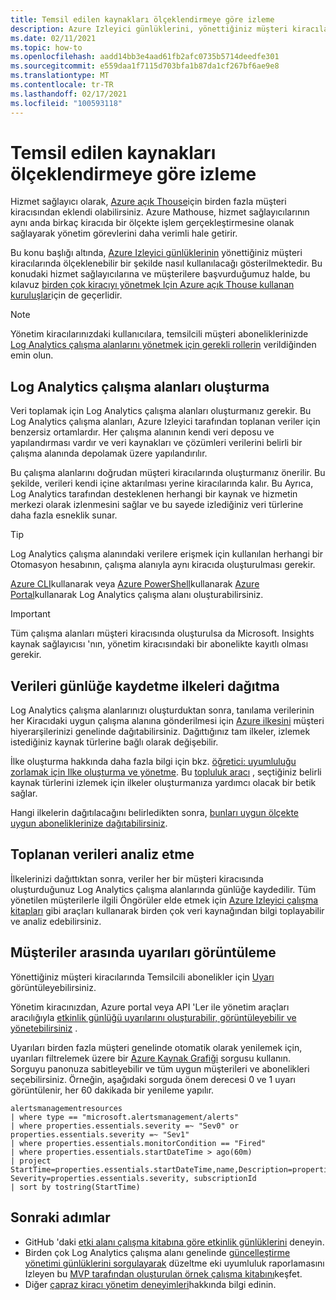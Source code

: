 ```yaml
---
title: Temsil edilen kaynakları ölçeklendirmeye göre izleme
description: Azure Izleyici günlüklerini, yönettiğiniz müşteri kiracılarında ölçeklenebilir bir şekilde nasıl verimli bir şekilde kullanacağınızı öğrenin.
ms.date: 02/11/2021
ms.topic: how-to
ms.openlocfilehash: aadd14bb3e4aad61fb2afc0735b5714deedfe301
ms.sourcegitcommit: e559daa1f7115d703bfa1b87da1cf267bf6ae9e8
ms.translationtype: MT
ms.contentlocale: tr-TR
ms.lasthandoff: 02/17/2021
ms.locfileid: "100593118"
---
```

# <a name="monitor-delegated-resources-at-scale"></a>Temsil edilen kaynakları ölçeklendirmeye göre izleme

Hizmet sağlayıcı olarak, [Azure açık Thouse](../overview.md)için birden fazla müşteri kiracısından eklendi olabilirsiniz. Azure Mathouse, hizmet sağlayıcılarının aynı anda birkaç kiracıda bir ölçekte işlem gerçekleştirmesine olanak sağlayarak yönetim görevlerini daha verimli hale getirir.

Bu konu başlığı altında, [Azure Izleyici günlüklerinin](../../azure-monitor/logs/data-platform-logs.md) yönettiğiniz müşteri kiracılarında ölçeklenebilir bir şekilde nasıl kullanılacağı gösterilmektedir. Bu konudaki hizmet sağlayıcılarına ve müşterilere başvurduğumuz halde, bu kılavuz [birden çok kiracıyı yönetmek Için Azure açık Thouse kullanan kuruluşlar](../concepts/enterprise.md)için de geçerlidir.

> [!NOTE]
> Yönetim kiracılarınızdaki kullanıcılara, temsilcili müşteri aboneliklerinizde [Log Analytics çalışma alanlarını yönetmek için gerekli rollerin](../../azure-monitor/logs/manage-access.md#manage-access-using-azure-permissions) verildiğinden emin olun.

## <a name="create-log-analytics-workspaces"></a>Log Analytics çalışma alanları oluşturma

Veri toplamak için Log Analytics çalışma alanları oluşturmanız gerekir. Bu Log Analytics çalışma alanları, Azure Izleyici tarafından toplanan veriler için benzersiz ortamlardır. Her çalışma alanının kendi veri deposu ve yapılandırması vardır ve veri kaynakları ve çözümleri verilerini belirli bir çalışma alanında depolamak üzere yapılandırılır.

Bu çalışma alanlarını doğrudan müşteri kiracılarında oluşturmanız önerilir. Bu şekilde, verileri kendi içine aktarılması yerine kiracılarında kalır. Bu Ayrıca, Log Analytics tarafından desteklenen herhangi bir kaynak ve hizmetin merkezi olarak izlenmesini sağlar ve bu sayede izlediğiniz veri türlerine daha fazla esneklik sunar.

> [!TIP]
> Log Analytics çalışma alanındaki verilere erişmek için kullanılan herhangi bir Otomasyon hesabının, çalışma alanıyla aynı kiracıda oluşturulması gerekir.

[Azure CLI](../../azure-monitor/logs/quick-create-workspace-cli.md)kullanarak veya [Azure PowerShell](../../azure-monitor/logs/powershell-workspace-configuration.md)kullanarak [Azure Portal](../../azure-monitor/logs/quick-create-workspace.md)kullanarak Log Analytics çalışma alanı oluşturabilirsiniz.

> [!IMPORTANT]
> Tüm çalışma alanları müşteri kiracısında oluşturulsa da Microsoft. Insights kaynak sağlayıcısı 'nın, yönetim kiracısındaki bir abonelikte kayıtlı olması gerekir.

## <a name="deploy-policies-that-log-data"></a>Verileri günlüğe kaydetme ilkeleri dağıtma

Log Analytics çalışma alanlarınızı oluşturduktan sonra, tanılama verilerinin her Kiracıdaki uygun çalışma alanına gönderilmesi için [Azure ilkesini](../../governance/policy/index.yml) müşteri hiyerarşilerinizi genelinde dağıtabilirsiniz. Dağıttığınız tam ilkeler, izlemek istediğiniz kaynak türlerine bağlı olarak değişebilir.

İlke oluşturma hakkında daha fazla bilgi için bkz. [öğretici: uyumluluğu zorlamak için Ilke oluşturma ve yönetme](../../governance/policy/tutorials/create-and-manage.md). Bu [topluluk aracı](https://github.com/Azure/Azure-Lighthouse-samples/tree/master/tools/azure-diagnostics-policy-generator) , seçtiğiniz belirli kaynak türlerini izlemek için ilkeler oluşturmanıza yardımcı olacak bir betik sağlar.

Hangi ilkelerin dağıtılacağını belirledikten sonra, [bunları uygun ölçekte uygun aboneliklerinize dağıtabilirsiniz](policy-at-scale.md).

## <a name="analyze-the-gathered-data"></a>Toplanan verileri analiz etme

İlkelerinizi dağıttıktan sonra, veriler her bir müşteri kiracısında oluşturduğunuz Log Analytics çalışma alanlarında günlüğe kaydedilir. Tüm yönetilen müşterilerle ilgili Öngörüler elde etmek için [Azure Izleyici çalışma kitapları](../../azure-monitor/visualize/workbooks-overview.md) gibi araçları kullanarak birden çok veri kaynağından bilgi toplayabilir ve analiz edebilirsiniz.

## <a name="view-alerts-across-customers"></a>Müşteriler arasında uyarıları görüntüleme

Yönettiğiniz müşteri kiracılarında Temsilcili abonelikler için [Uyarı](../../azure-monitor/alerts/alerts-overview.md) görüntüleyebilirsiniz.

Yönetim kiracınızdan, Azure portal veya API 'Ler ile yönetim araçları aracılığıyla [etkinlik günlüğü uyarılarını oluşturabilir, görüntüleyebilir ve yönetebilirsiniz](../../azure-monitor/platform/alerts-activity-log.md) .

Uyarıları birden fazla müşteri genelinde otomatik olarak yenilemek için, uyarıları filtrelemek üzere bir [Azure Kaynak Grafiği](../../governance/resource-graph/overview.md) sorgusu kullanın. Sorguyu panonuza sabitleyebilir ve tüm uygun müşterileri ve abonelikleri seçebilirsiniz. Örneğin, aşağıdaki sorguda önem derecesi 0 ve 1 uyarı görüntülenir, her 60 dakikada bir yenileme yapılır.

```kusto
alertsmanagementresources
| where type == "microsoft.alertsmanagement/alerts"
| where properties.essentials.severity =~ "Sev0" or properties.essentials.severity =~ "Sev1"
| where properties.essentials.monitorCondition == "Fired"
| where properties.essentials.startDateTime > ago(60m)
| project StartTime=properties.essentials.startDateTime,name,Description=properties.essentials.description, Severity=properties.essentials.severity, subscriptionId
| sort by tostring(StartTime)
```

## <a name="next-steps"></a>Sonraki adımlar

- GitHub 'daki [etki alanı çalışma kitabına göre etkinlik günlüklerini](https://github.com/Azure/Azure-Lighthouse-samples/tree/master/templates/workbook-activitylogs-by-domain) deneyin.
- Birden çok Log Analytics çalışma alanı genelinde [güncelleştirme yönetimi günlüklerini sorgulayarak](../../automation/update-management/query-logs.md) düzeltme eki uyumluluk raporlamasını Izleyen bu [MVP tarafından oluşturulan örnek çalışma kitabını](https://github.com/scautomation/Azure-Automation-Update-Management-Workbooks)keşfet. 
- Diğer [çapraz kiracı yönetim deneyimleri](../concepts/cross-tenant-management-experience.md)hakkında bilgi edinin.
